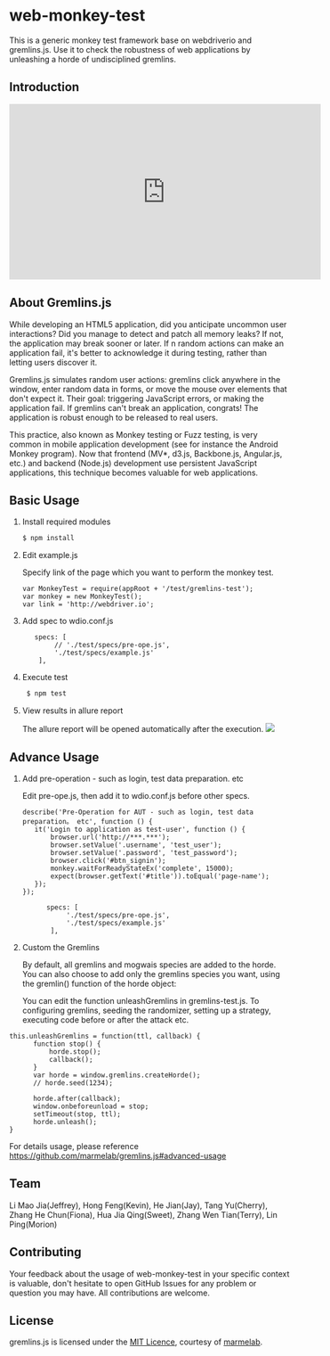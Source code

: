 # web-monkey-test
This is a generic monkey test framework base on webdriverio and gremlins.js. Use it to check the robustness of web applications by unleashing a horde of undisciplined gremlins.

## Introduction
<iframe width="560" height="315" src="https://www.youtube.com/embed/oCsl2GH-Tww" frameborder="0" allow="autoplay; encrypted-media" allowfullscreen></iframe>

## About Gremlins.js
While developing an HTML5 application, did you anticipate uncommon user interactions? Did you manage to detect and patch all memory leaks? If not, the application may break sooner or later. If n random actions can make an application fail, it's better to acknowledge it during testing, rather than letting users discover it.

Gremlins.js simulates random user actions: gremlins click anywhere in the window, enter random data in forms, or move the mouse over elements that don't expect it. Their goal: triggering JavaScript errors, or making the application fail. If gremlins can't break an application, congrats! The application is robust enough to be released to real users.

This practice, also known as Monkey testing or Fuzz testing, is very common in mobile application development (see for instance the Android Monkey program). Now that frontend (MV*, d3.js, Backbone.js, Angular.js, etc.) and backend (Node.js) development use persistent JavaScript applications, this technique becomes valuable for web applications.


## Basic Usage

1. Install required modules

    ```c
    $ npm install
    ```
1. Edit example.js
   
   Specify link of the page which you want to perform the monkey test.
    ```JS
   var MonkeyTest = require(appRoot + '/test/gremlins-test');
   var monkey = new MonkeyTest();
   var link = 'http://webdriver.io';
    ```
1. Add spec to wdio.conf.js
    ```JS
       specs: [
            // './test/specs/pre-ope.js',
            './test/specs/example.js'
        ],
    ```
1. Execute test
   ```c
    $ npm test
    ```

1. View results in allure report
    
    The allure report will be opened automatically after the execution.
    ![](Sketch.png)
    
## Advance Usage
1. Add pre-operation - such as login, test data preparation. etc
   
   Edit pre-ope.js, then add it to wdio.conf.js before other specs.
    ```JS
   describe('Pre-Operation for AUT - such as login, test data preparation。 etc', function () {
       it('Login to application as test-user', function () {
           browser.url('http://***.***');
           browser.setValue('.username', 'test_user');
           browser.setValue('.password', 'test_password');
           browser.click('#btn_signin');
           monkey.waitForReadyStateEx('complete', 15000);
           expect(browser.getText('#title')).toEqual('page-name');
       });
   });
    ```
    
     ```JS
           specs: [
                './test/specs/pre-ope.js',
                './test/specs/example.js'
            ],
    ```
    
 1. Custom the Gremlins
 
    By default, all gremlins and mogwais species are added to the horde.
 You can also choose to add only the gremlins species you want, using the gremlin() function of the horde object:
 
    You can edit the function unleashGremlins in gremlins-test.js.
To configuring gremlins, seeding the randomizer, setting up a strategy, executing code before or after the attack etc.
   ```JS
 this.unleashGremlins = function(ttl, callback) {
         function stop() {
             horde.stop();
             callback();
         }
         var horde = window.gremlins.createHorde();
         // horde.seed(1234);
 
         horde.after(callback);
         window.onbeforeunload = stop;
         setTimeout(stop, ttl);
         horde.unleash();
   }
   ```
   For details usage, please reference 
   https://github.com/marmelab/gremlins.js#advanced-usage
 
## Team
Li Mao Jia(Jeffrey), Hong Feng(Kevin), He Jian(Jay), Tang Yu(Cherry), Zhang He Chun(Fiona), Hua Jia Qing(Sweet), Zhang Wen Tian(Terry), Lin Ping(Morion)
 
## Contributing
 Your feedback about the usage of web-monkey-test in your specific context is valuable, don't hesitate to open GitHub Issues for any problem or question you may have.
 All contributions are welcome. 

## License
gremlins.js is licensed under the [MIT Licence](LICENSE), courtesy of [marmelab](http://marmelab.com).
